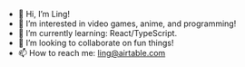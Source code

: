 - 👋 Hi, I’m Ling!
- 👀 I’m interested in video games, anime, and programming!
- 🌱 I’m currently learning: React/TypeScript.
- 💞️ I’m looking to collaborate on fun things!
- 📫 How to reach me: ling@airtable.com

<!---
LingLong-at/LingLong-at is a ✨ special ✨ repository because its `README.md` (this file) appears on your GitHub profile.
You can click the Preview link to take a look at your changes.
--->
